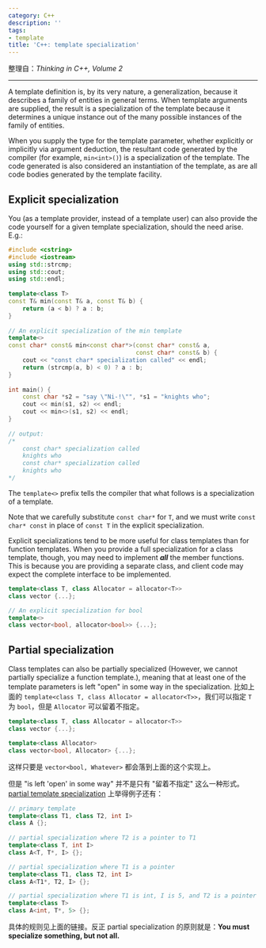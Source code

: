 ```yaml
---
category: C++
description: ''
tags:
- template
title: 'C++: template specialization'
---
```


整理自：_Thinking in C++, Volume 2_

-----

A template definition is, by its very nature, a generalization, because it describes a family of entities in general terms. When template arguments are supplied, the result is a specialization of the template because it determines a unique instance out of the many possible instances of the family of entities.

When you supply the type for the template parameter, whether explicitly or implicitly via argument deduction, the resultant code generated by the compiler (for example, `min<int>()`) is a specialization of the template. The code generated is also considered an instantiation of the template, as are all code bodies generated by the template facility.

## Explicit specialization

You (as a template provider, instead of a template user) can also provide the code yourself for a given template specialization, should the need arise. E.g.:

```cpp
#include <cstring>
#include <iostream>
using std::strcmp;
using std::cout;
using std::endl;
 
template<class T> 
const T& min(const T& a, const T& b) {
    return (a < b) ? a : b;
}
 
// An explicit specialization of the min template
template<>
const char* const& min<const char*>(const char* const& a,
                                    const char* const& b) {
    cout << "const char* specialization called" << endl;
    return (strcmp(a, b) < 0) ? a : b;
}
 
int main() {
    const char *s2 = "say \"Ni-!\"", *s1 = "knights who";
    cout << min(s1, s2) << endl;
    cout << min<>(s1, s2) << endl;
}
 
// output: 
/*
    const char* specialization called
    knights who
    const char* specialization called
    knights who
*/
```

The `template<>` prefix tells the compiler that what follows is a specialization of a template.

Note that we carefully substitute `const char*` for `T`, and we must write `const char* const` in place of `const T` in the explicit specialization.

Explicit specializations tend to be more useful for class templates than for function templates. When you provide a full specialization for a class template, though, you may need to implement _**all**_ the member functions. This is because you are providing a separate class, and client code may expect the complete interface to be implemented.

```cpp
template<class T, class Allocator = allocator<T>>
class vector {...};

// An explicit specialization for bool
template<> 
class vector<bool, allocator<bool>> {...};
```

## Partial specialization

Class templates can also be partially specialized (However, we cannot partially specialize a function template.), meaning that at least one of the template parameters is left "open" in some way in the specialization. 比如上面的 `template<class T, class Allocator = allocator<T>>`，我们可以指定 `T` 为 `bool`，但是 `Allocator` 可以留着不指定。

```cpp
template<class T, class Allocator = allocator<T>>
class vector {...};

template<class Allocator> 
class vector<bool, Allocator> {...};
```

这样只要是 `vector<bool, Whatever>` 都会落到上面的这个实现上。

但是 "is left 'open' in some way" 并不是只有 "留着不指定" 这么一种形式。[partial template specialization](http://en.cppreference.com/w/cpp/language/partial_specialization) 上举得例子还有：

```cpp
// primary template
template<class T1, class T2, int I>
class A {};					
 
// partial specialization where T2 is a pointer to T1
template<class T, int I>
class A<T, T*, I> {};

// partial specialization where T1 is a pointer
template<class T1, class T2, int I>
class A<T1*, T2, I> {};

// partial specialization where T1 is int, I is 5, and T2 is a pointer
template<class T>
class A<int, T*, 5> {};	
```

具体的规则见上面的链接。反正 partial specialization 的原则就是：**You must specialize something, but not all.**